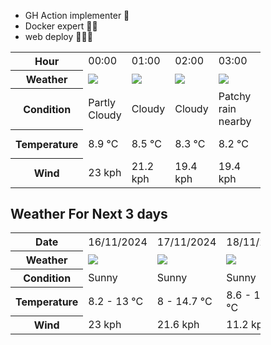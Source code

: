 - GH Action implementer 🚀
- Docker expert 🐳🚢
- web deploy 👨🏻‍💻

<div style="width:400px">


<table>
    <tr>
        <th>Hour</th>
        <td>00:00</td><td>01:00</td><td>02:00</td><td>03:00</td><td>04:00</td><td>05:00</td><td>06:00</td><td>07:00</td><td>08:00</td><td>09:00</td><td>10:00</td><td>11:00</td><td>12:00</td><td>13:00</td><td>14:00</td><td>15:00</td><td>16:00</td><td>17:00</td><td>18:00</td><td>19:00</td><td>20:00</td><td>21:00</td><td>22:00</td><td>23:00</td>
    </tr>
    <tr>
        <th>Weather</th>
        <td><img src="https://cdn.weatherapi.com/weather/64x64/night/116.png"></img></td><td><img src="https://cdn.weatherapi.com/weather/64x64/night/119.png"></img></td><td><img src="https://cdn.weatherapi.com/weather/64x64/night/119.png"></img></td><td><img src="https://cdn.weatherapi.com/weather/64x64/night/176.png"></img></td><td><img src="https://cdn.weatherapi.com/weather/64x64/night/119.png"></img></td><td><img src="https://cdn.weatherapi.com/weather/64x64/night/119.png"></img></td><td><img src="https://cdn.weatherapi.com/weather/64x64/night/116.png"></img></td><td><img src="https://cdn.weatherapi.com/weather/64x64/day/116.png"></img></td><td><img src="https://cdn.weatherapi.com/weather/64x64/day/116.png"></img></td><td><img src="https://cdn.weatherapi.com/weather/64x64/day/113.png"></img></td><td><img src="https://cdn.weatherapi.com/weather/64x64/day/113.png"></img></td><td><img src="https://cdn.weatherapi.com/weather/64x64/day/113.png"></img></td><td><img src="https://cdn.weatherapi.com/weather/64x64/day/113.png"></img></td><td><img src="https://cdn.weatherapi.com/weather/64x64/day/113.png"></img></td><td><img src="https://cdn.weatherapi.com/weather/64x64/day/113.png"></img></td><td><img src="https://cdn.weatherapi.com/weather/64x64/day/113.png"></img></td><td><img src="https://cdn.weatherapi.com/weather/64x64/day/113.png"></img></td><td><img src="https://cdn.weatherapi.com/weather/64x64/day/113.png"></img></td><td><img src="https://cdn.weatherapi.com/weather/64x64/day/113.png"></img></td><td><img src="https://cdn.weatherapi.com/weather/64x64/day/113.png"></img></td><td><img src="https://cdn.weatherapi.com/weather/64x64/day/113.png"></img></td><td><img src="https://cdn.weatherapi.com/weather/64x64/night/113.png"></img></td><td><img src="https://cdn.weatherapi.com/weather/64x64/night/113.png"></img></td><td><img src="https://cdn.weatherapi.com/weather/64x64/night/113.png"></img></td>
    </tr>
    <tr>
        <th>Condition</th>
        <td width="200px">Partly Cloudy </td><td width="200px">Cloudy </td><td width="200px">Cloudy </td><td width="200px">Patchy rain nearby</td><td width="200px">Cloudy </td><td width="200px">Cloudy </td><td width="200px">Partly Cloudy </td><td width="200px">Partly Cloudy </td><td width="200px">Partly Cloudy </td><td width="200px">Sunny</td><td width="200px">Sunny</td><td width="200px">Sunny</td><td width="200px">Sunny</td><td width="200px">Sunny</td><td width="200px">Sunny</td><td width="200px">Sunny</td><td width="200px">Sunny</td><td width="200px">Sunny</td><td width="200px">Sunny</td><td width="200px">Sunny</td><td width="200px">Sunny</td><td width="200px">Clear </td><td width="200px">Clear </td><td width="200px">Clear </td>
    </tr>
    <tr>
        <th>Temperature</th>
        <td>8.9 °C</td><td>8.5 °C</td><td>8.3 °C</td><td>8.2 °C</td><td>8.4 °C</td><td>8.4 °C</td><td>8.4 °C</td><td>9.6 °C</td><td>10.6 °C</td><td>11.1 °C</td><td>11.5 °C</td><td>12 °C</td><td>12.2 °C</td><td>12.5 °C</td><td>12.8 °C</td><td>13 °C</td><td>13 °C</td><td>12.9 °C</td><td>15.2 °C</td><td>11.8 °C</td><td>10.9 °C</td><td>10.6 °C</td><td>10.3 °C</td><td>9.9 °C</td>
    </tr>
    <tr>
        <th>Wind</th>
        <td>23 kph</td><td>21.2 kph</td><td>19.4 kph</td><td>19.4 kph</td><td>19.4 kph</td><td>19.1 kph</td><td>18 kph</td><td>18.4 kph</td><td>19.1 kph</td><td>20.5 kph</td><td>22 kph</td><td>22.3 kph</td><td>22 kph</td><td>21.6 kph</td><td>21.2 kph</td><td>21.6 kph</td><td>22.3 kph</td><td>21.6 kph</td><td>21.2 kph</td><td>20.9 kph</td><td>21.6 kph</td><td>22.7 kph</td><td>22.7 kph</td><td>22.3 kph</td>
    </tr>
</table>


<div/>

## Weather For Next 3 days

<div style="width:400px">


<table>
    <tr>
        <th>Date</th>
        <td>16/11/2024</td><td>17/11/2024</td><td>18/11/2024</td>
    </tr>
    <tr>
        <th>Weather</th>
        <td><img src="https://cdn.weatherapi.com/weather/64x64/day/113.png"/></td><td><img src="https://cdn.weatherapi.com/weather/64x64/day/113.png"/></td><td><img src="https://cdn.weatherapi.com/weather/64x64/day/113.png"/></td>
    </tr>
    <tr>
        <th>Condition</th>
        <td width="200px">Sunny</td><td width="200px">Sunny</td><td width="200px">Sunny</td>
    </tr>
    <tr>
        <th>Temperature</th>
        <td>8.2 -  13 °C</td><td>8 -  14.7 °C</td><td>8.6 -  19.6 °C</td>
    </tr>
    <tr>
        <th>Wind</th>
        <td>23 kph</td><td>21.6 kph</td><td>11.2 kph</td>
    </tr>
</table>


<div/>


